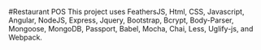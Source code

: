 #Restaurant POS
This project uses FeathersJS, Html, CSS, Javascript, Angular, NodeJS, Express, Jquery, Bootstrap, Bcrypt, Body-Parser, Mongoose, MongoDB, Passport, Babel, Mocha, Chai, Less, Uglify-js, and Webpack.
